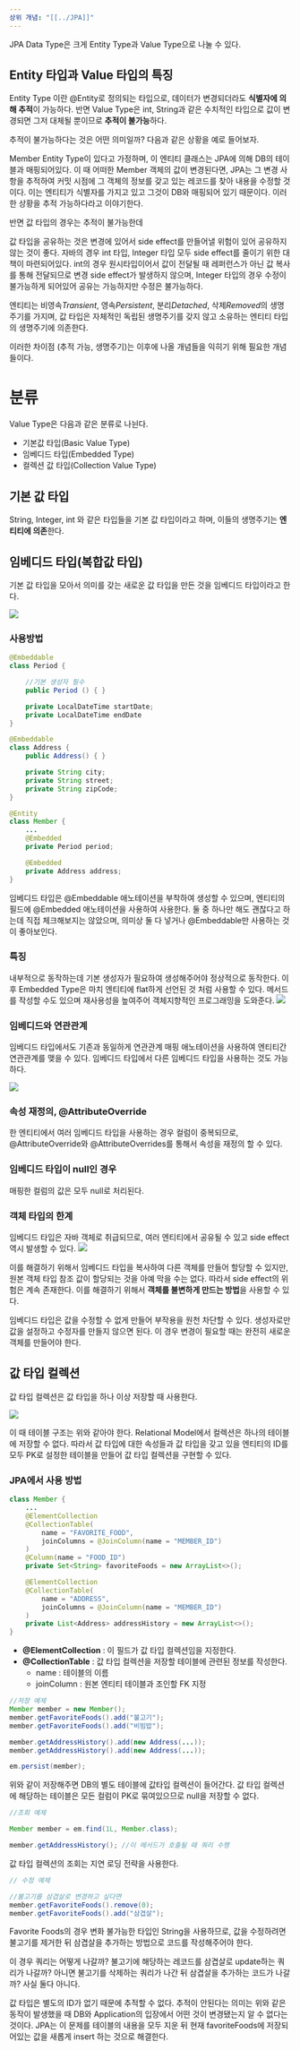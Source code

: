 ```yaml
---
상위 개념: "[[../JPA]]"
---
```

JPA Data Type은 크게 Entity Type과 Value Type으로 나눌 수 있다.

## Entity 타입과 Value 타입의 특징 

Entity Type 이란 @Entity로 정의되는 타입으로, 데이터가 변경되더라도 **식별자에 의해 추적**이 가능하다. 반면 Value Type은 int, String과 같은 수치적인 타입으로 값이 변경되면 그저 대체될 뿐이므로 **추적이 불가능**하다. 

추적이 불가능하다는 것은 어떤 의미일까? 다음과 같은 상황을 예로 들어보자.

Member Entity Type이 있다고 가정하며, 이 엔티티 클래스는 JPA에 의해 DB의 테이블과 매핑되어있다. 이 때 어떠한 Member 객체의 값이 변경된다면, JPA는 그 변경 사항을 추적하여 커밋 시점에 그 객체의 정보를 갖고 있는 레코드를 찾아 내용을 수정할 것이다. 이는 엔티티가 식별자를 가지고 있고 그것이 DB와 매핑되어 있기 때문이다. 이러한 상황을 추적 가능하다라고 이야기한다.

반면 값 타입의 경우는 추적이 불가능한데 <!-- 이후 채우기 -->

값 타입을 공유하는 것은 변경에 있어서 side effect를 만들어낼 위험이 있어 공유하지 않는 것이 좋다. 자바의 경우 int 타입, Integer 타입 모두 side effect를 줄이기 위한 대책이 마련되어있다. int의 경우 원시타입이어서 값이 전달될 때 레퍼런스가 아닌 값 복사를 통해 전달되므로 변경 side effect가 발생하지 않으며, Integer 타입의 경우 수정이 불가능하게 되어있어 공유는 가능하지만 수정은 불가능하다.

엔티티는 비영속*Transient*, 영속*Persistent*, 분리*Detached*, 삭제*Removed*의 생명주기를 가지며, 값 타입은 자체적인 독립된 생명주기를 갖지 않고 소유하는 엔티티 타입의 생명주기에 의존한다. 

이러한 차이점 (추적 가능, 생명주기)는 이후에 나올 개념들을 익히기 위해 필요한 개념들이다.

# 분류 
Value Type은 다음과 같은 분류로 나뉜다.
* 기본값 타입(Basic Value Type)
* 임베디드 타입(Embedded Type)
* 컬렉션 값 타입(Collection Value Type)

## 기본 값 타입
String, Integer, int 와 같은 타입들을 기본 값 타입이라고 하며, 이들의 생명주기는 **엔티티에 의존**한다. 

## 임베디드 타입(복합값 타입)
기본 값 타입을 모아서 의미를 갖는 새로운 값 타입을 만든 것을 임베디드 타입이라고 한다.

![](https://i.imgur.com/Ao2DUb4.png)

### 사용방법
```java
@Embeddable
class Period {

	//기본 생성자 필수
	public Period () { }

	private LocalDateTime startDate;
	private LocalDateTime endDate 
}

@Embeddable
class Address {
	public Address() { }

	private String city;
	private String street;
	private String zipCode;
}

@Entity
class Member {
	...
	@Embedded
	private Period period;

	@Embedded
	private Address address;
}
```

임베디드 타입은 @Embeddable 애노테이션을 부착하여 생성할 수 있으며, 엔티티의 필드에 @Embedded 애노테이션을 사용하여 사용한다. 둘 중 하나만 해도 괜찮다고 하는데 직접 체크해보지는 않았으며, 의미상 둘 다 넣거나 @Embeddable만 사용하는 것이 좋아보인다.


### 특징

내부적으로 동작하는데 기본 생성자가 필요하여 생성해주어야 정상적으로 동작한다. 이후 Embedded Type은 마치 엔티티에 flat하게 선언된 것 처럼 사용할 수 있다. 메서드를 작성할 수도 있으며 재사용성을 높여주어 객체지향적인 프로그래밍을 도와준다.
![](https://i.imgur.com/4E3oGzb.png)

### 임베디드와 연관관계
임베디드 타입에서도 기존과 동일하게 연관관계 매핑 애노테이션을 사용하여 엔티티간 연관관계를 맺을 수 있다. 임베디드 타입에서 다른 임베디드 타입을 사용하는 것도 가능하다.

![](https://i.imgur.com/mTIC4bG.png)

### 속성 재정의, @AttributeOverride
한 엔티티에서 여러 임베디드 타입을 사용하는 경우 컬럼이 중복되므로, @AttributeOverride와 @AttributeOverrides를 통해서 속성을 재정의 할 수 있다.

### 임베디드 타입이 null인 경우
매핑한 컬럼의 값은 모두 null로 처리된다.

### 객체 타입의 한계
임베디드 타입은 자바 객체로 취급되므로, 여러 엔티티에서 공유될 수 있고 side effect 역시 발생할 수 있다.
![](https://i.imgur.com/QbiNBfQ.png)

이를 해결하기 위해서 임베디드 타입을 복사하여 다른 객체를 만들어 할당할 수 있지만,  원본 객체 타입 참조 값이 할당되는 것을 아예 막을 수는 없다. 따라서 side effect의 위험은 계속 존재한다. 이를 해결하기 위해서 **객체를 불변하게 만드는 방법**을 사용할 수 있다.

임베디드 타입은 값을 수정할 수 없게 만들어 부작용을 원천 차단할 수 있다. 생성자로만 값을 설정하고 수정자를 만들지 않으면 된다. 이 경우 변경이 필요할 때는 완전히 새로운 객체를 만들어야 한다.

## 값 타입 컬렉션

값 타입 컬렉션은 값 타입을 하나 이상 저장할 때 사용한다.

![](https://i.imgur.com/lcIO77E.png)

이 때 테이블 구조는 위와 같아야 한다. Relational Model에서 컬렉션은 하나의 테이블에 저장할 수 없다. 따라서 값 타입에 대한 속성들과 값 타입을 갖고 있을 엔티티의 ID를 모두 PK로 설정한 테이블을 만들어 값 타입 컬렉션을 구현할 수 있다.

### JPA에서 사용 방법
```java
class Member {
	...
	@ElementCollection
	@CollectionTable(
		name = "FAVORITE_FOOD",
		joinColumns = @JoinColumn(name = "MEMBER_ID")
	)
	@Column(name = "FOOD_ID")
	private Set<String> favoriteFoods = new ArrayList<>();

	@ElementCollection
	@CollectionTable(
		name = "ADDRESS",
		joinColumns = @JoinColumn(name = "MEMBER_ID")
	)
	private List<Address> addressHistory = new ArrayList<>();
}
```

* **@ElementCollection** : 이 필드가 값 타입 컬렉션임을 지정한다.
* **@CollectionTable** : 값 타입 컬렉션을 저장할 테이블에 관련된 정보를 작성한다.
	* name : 테이블의 이름
	* joinColumn : 원본 엔티티 테이블과 조인할 FK 지정

```java
//저장 예제
Member member = new Member();
member.getFavoriteFoods().add("불고기");
member.getFavoriteFoods().add("비빔밥");

member.getAddressHistory().add(new Address(...));
member.getAddressHistory().add(new Address(...));

em.persist(member);
```

위와 같이 저장해주면 DB의 별도 테이블에 값타입 컬렉션이 들어간다. 값 타입 컬렉션에 해당하는 테이블은 모든 컬럼이 PK로 묶여있으므로 null을 저장할 수 없다. 

```java
//조회 예제

Member member = em.find(1L, Member.class);

member.getAddressHistory(); //이 메서드가 호출될 때 쿼리 수행
```

값 타입 컬렉션의 조회는 지연 로딩 전략을 사용한다.
```java
// 수정 예제

//불고기를 삼겹살로 변경하고 싶다면
member.getFavoriteFoods().remove(0);
member.getFavoriteFoods().add("삼겹살");

```

Favorite Foods의 경우 변화 불가능한 타입인 String을 사용하므로, 값을 수정하려면 불고기를 제거한 뒤 삼겹살을 추가하는 방법으로 코드를 작성해주어야 한다.

이 경우 쿼리는 어떻게 나갈까? 불고기에 해당하는 레코드를 삼겹살로 update하는 쿼리가 나갈까? 아니면 불고기를 삭제하는 쿼리가 나간 뒤 삼겹살을 추가하는 코드가 나갈까? 사실 둘다 아니다.

값 타입은 별도의 ID가 없기 때문에 추적할 수 없다. 추적이 안된다는 의미는 위와 같은 동작이 발생했을 때 DB와 Application의 입장에서 어떤 것이 변경됐는지 알 수 없다는 것이다. JPA는 이 문제를 테이블의 내용을 모두 지운 뒤 현재 favoriteFoods에 저장되어있는 값을 새롭게 insert 하는 것으로 해결한다.
